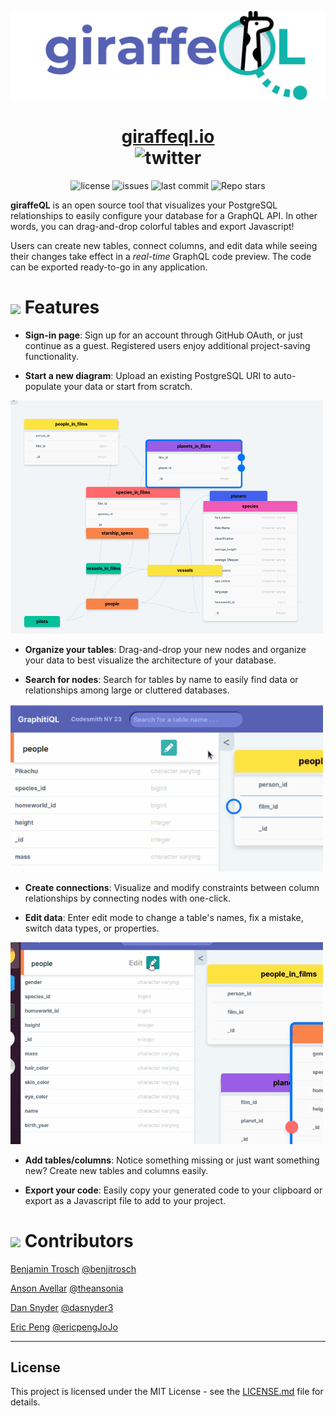 <p align="center">
    <img width="750" src="./public/logo.svg">
</p>

<h1 align="center">
<a href='https://www.giraffeql.io'>giraffeql.io</a>
<br/>
<img alt="twitter" src="https://img.shields.io/twitter/follow/giraffeQL?label=%40giraffeQL&logoColor=%2357d3af&style=social"></h1>
</h1>

<p align="center">
  <img alt="license" src="https://img.shields.io/github/license/oslabs-beta/giraffeQL?color=%2357d3af">
  <img alt="issues" src="https://img.shields.io/github/issues-raw/oslabs-beta/giraffeQL?color=yellow">
  <img alt="last commit" src="https://img.shields.io/github/last-commit/oslabs-beta/giraffeQL?color=%2357d3af">
  <img alt="Repo stars" src="https://img.shields.io/github/stars/oslabs-beta/giraffeQL?logoColor=%2334495e&style=social"> 
</p>

**giraffeQL** is an open source tool that visualizes your PostgreSQL relationships to easily configure your database for a GraphQL API. In other words, you can drag-and-drop colorful tables and export Javascript!

Users can create new tables, connect columns, and edit data while seeing their changes take effect in a _real-time_ GraphQL code preview. The code can be exported ready-to-go in any application.

# <image width=30 align="center" src="./public/readme-logo.svg"> **Features**

- **Sign-in page**: Sign up for an account through GitHub OAuth, or just continue as a guest. Registered users enjoy additional project-saving functionality.

- **Start a new diagram**: Upload an existing PostgreSQL URI to auto-populate your data or start from scratch.
<img width="500" src="./public/readme/visualize_tables.gif">

- **Organize your tables**: Drag-and-drop your new nodes and organize your data to best visualize the architecture of your database.

- **Search for nodes**: Search for tables by name to easily find data or relationships among large or cluttered databases.
<img width="500" src="./public/readme/search_table.gif">

- **Create connections**: Visualize and modify constraints between column relationships by connecting nodes with one-click.

- **Edit data**: Enter edit mode to change a table's names, fix a mistake, switch data types, or properties.
<img width="500" src="./public/readme/live_edit.gif">

- **Add tables/columns**: Notice something missing or just want something new? Create new tables and columns easily.

- **Export your code**: Easily copy your generated code to your clipboard or export as a Javascript file to add to your project.

# <image width=30 align="center" src="./public/readme-logo.svg"> **Contributors**

[Benjamin Trosch](https://www.linkedin.com/in/benjitrosch/) [@benjitrosch](https://github.com/benjitrosch)

[Anson Avellar](https://www.linkedin.com/in/ansonavellar/) [@theansonia](https://github.com/theansonia)

[Dan Snyder](https://www.linkedin.com/in/daniel-snyder-77aa4bbb/) [@dasnyder3](https://github.com/dasnyder3)

[Eric Peng](https://www.linkedin.com/in/eric-peng-40b37b13b/) [@ericpengJoJo](https://github.com/ericpengJoJo)

___

## License

This project is licensed under the MIT License - see the [LICENSE.md](https://github.com/oslabs-beta/giraffeQL/blob/main/LICENSE) file for details.
